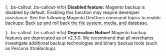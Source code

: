 {: .bs-callout .bs-callout-info}
**Disabled feature:** Magento backup is disabled by default. Enabling this function may require developer assistance. See the following Magento DevDocs command topics to enable backups: [Back up and roll back the file system, media, and database][1].

{: .bs-callout .bs-callout-info}
**Deprecation Notice!** Magento backup features are deprecated as of v2.3.0. We recommend that all merchants investigate additional backup technologies and binary backup tools (such as Percona XtraBackup).

[1]: https://devdocs.magento.com/guides/v2.3/install-gde/install/cli/install-cli-backup.html
